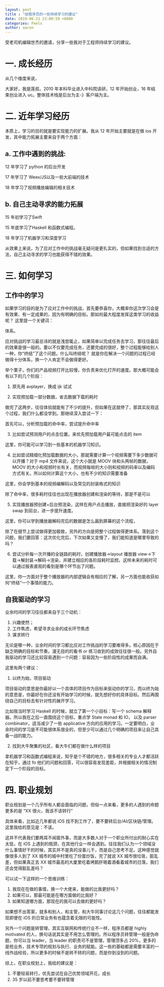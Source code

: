 ```yaml
---
layout: post
title : "给程序员的一些持续学习的建议"
date: 2019-06-21 23:09:59 +0800
categories: Feels
author: aaron
---
```


受老司机编辑世杰的邀请，分享一些我对于工程师持续学习的建议。

# 一\. 成长经历

从几个维度来说，

大家好，我是莲叔。2010 年本科毕业进入中科院读研，12 年开始创业，16 年结束创业进入 uc。整体技术栈是后台为主-》客户端为主。

# 二\. 近年学习经历

本质上，学习的目的就是要实现能力的扩展。我从 12 年开始主要就是在做 ios 开发，其中能力拓展主要来自于两个方面：

## a. 工作中遇到的挑战:

12 年学习了 python 的后台开发

17 年学习了 Weex/JS以及一些大前端的技术

18 年学习了视频播放编辑的相关技术

## b. 自己主动寻求的能力拓展

15 年初学习了Swift

15 年底学习了Haskell 和函数式编程。

18 年学习了机器学习和深度学习

从效果上来说，为了应对工作中的挑战毫无疑问是更扎实的，但如果找到合适的方法，自己主动寻求的学习也能获得不错的效果。

# 三\. 如何学习

## 工作中的学习
如果学习的目的是为了应对工作中的挑战，首先要恭喜你，大概率你这次学习会是有效果、有一定成果的，因为有明确的目标。那如何最大程度发挥这类学习的收益呢？ 这里提一个关键词：

体系。

应对挑战的学习最忌讳的就是浅尝辄止，如果简单以完成任务去学习，那往往最后的效果是很一般的。要以不仅要完成任务，还要完成的很好，整个过程能够给别人一种，你“终结”了这个问题。什么叫终结呢？ 就是你在解决一个问题的过程已经做得十分体系，换一个人肯定不会做得更好。

举个栗子，你们的产品视频打开比较慢，你负责来优化打开的速度。那大概可能会有以下的几个阶段：

1. 原先用 avplayer，换成 ijk 试试

2. 实现预加载一部分数据，省去数据下载的耗时

做完了这两步，往往体验就能有了不少的提升，但如果在这就停了，那其实反观这个过程，我们什么都没学到。那继续深入尝试一下：

首先可以，分析预加载的命中率，尝试提升命中率

3. 比如尝试预测用户的点击位置。来优先预加载用户最可能点击的 item

这里，你可能可以学习到一些基本的机器学习知识。

4. 比如尝试精细化预加载数据的大小，那就需要计算一个视频需要下多少数据可以开播？对于 mp4 文件来说，这个大小就是 MOOV 块和头两帧的数据，MOOV 的大小和视频时长有关，而视频每帧的大小则和视频的码率以及编码方式有关。所以如何计算这个大小，也有不少的知识需要准备

这里，你会学到基本的视频编解码以及常见的封装格式的知识

除了命中率，很多耗时往往也出现在播放器创建和渲染的等待，那是不是可以

5. 实现播放器预创建+后台预渲染，这样在用户点击播放，直接把渲染好的 layer swap 到前台，进一步提升速度。

这里，你可以学到播放器解码完后的数据是怎么画到屏幕的这个流程，

除了在细节上尝试做得更加极致，另外的方向是把整个过程做得更体系。落到这个问题，我们要回答：这次优化完后，下次如果又变慢了，我们能知道是哪里导致的吗？

6. 尝试分析每一次开播的全链路的耗时，创建播放器-\>layout 播放器 view-\>下载-\>解封装-\>解码-\>渲染，并建立相应的各阶段耗时监控。这样未来的耗时可以通过报表直观的看到是哪个环节出了问题。

这里，你一方面对于整个播放器的内部逻辑会有相应的了解，另一方面也能收获如何“终结”一个事情的能力。


## 自我驱动的学习

业余时间的学习往往都来自于三个动机：
1. 兴趣使然；
2. 工作焦虑，希望寻求业余的成长环节焦虑
3. 谋求转行

无论是哪一种，业余时间的学习都比应对工作挑战的学习要难得多。核心原因在于缺乏明确的目标和节奏。漫无目的的看书 or 练习收到的成效往往很一般。另外自我驱动的学习还比较容易遇到一个问题：容易因为一些阶段性的成果而自满。

这里有两个建议：
1. 以终为始，项目驱动

项目驱动的意思是你最好以一个具体的项目作为目标来驱动你的学习，而以终为始的意思是，你最好在你还没有开始学习的时候，就先想好你的具体目标。然后再围绕自己的目标去有针对性的展开学习。

比如我当时学习 Haskell 的时候，就立了第一个小目标：写一个 schema 解释器。所以我在之后一直围绕这个目标，重点学 State monad 和 IO， 以及 parser combinator，适当减少了一些 applicative 方向的应用的学习。一定要明白，业余时间的学习是不可能很体系很全的，但至少可以通过几个明确的项目来让自己具备一战的能力。


2. 找到大牛聚集的社区，看大牛们都在做什么样的项目

拿机器学习和函数式编程来说，知乎是个不错的地方，很多相关的专业人才都活跃在知乎，通过 fo 他们的问题和回答，可以很容易发现差距，并根据相关的情况制定下一个阶段的目标。


# 四\. 职业规划

职业规划是一个几乎所有人都会面临的问题，但俗一点来看，更多的人遇到的命题更多的是 “XX 很火，我该不该转行”

具体来看，比如近几年都说 iOS 找不到工作了，要不要转后台/AI/区块链/管理。这里我给的意见是：不该。

这并不代表我们要两耳不闻窗外事，而是大多数人对于一个职业所付出的耐心实在太低，在 iOS 上遇到的瓶颈，在其他行业一样会遇到。往往我们认为一个领域没什么事情好干的时候，其实并不是真的没事儿干，而是自己思考不足。这种感觉就像很多人到了 XX 城市的城中村里吃了份蛋炒饭，完了就说 XX 城市很垃圾，脏乱差，但如果真正去 XX 城市最高的大厦里吃着烤鹅肝喝着酒看着城市的日落，我们还会觉得脏乱差吗？

可以试一下这样的一个思维训练：

1. 我现在在做的事情，换一个大佬来，能做的比我更好吗？
2. 如果可以，那最可能是在哪方面做的比我好？
3. 如果知道哪方面，那现在的我可以去做的更好吗？

如果想不出答案，就多和别人，和主管，和大牛同事讨论这几个问题，往往都能发现即便在 iOS 的日常业务有也蕴含着无限的可能性。

另外一个问题是转管理，其实互联网和传统行业不一样，程序员都是 highly motivated 的人，换句话说其实是不用怎么管理的。所以程序员转管理一般是伪命题，你可以当 leader，当 leader 的职责可不是管理，管理顶多占 20%，更多的是抢业务，技术专项的规划与执行、业务的赋能。这一些的基础都是需要丰富的一线作战经验，所以更多的时候不是转不转的问题，而是你到没到的问题。

综上，在职业规划上，我给的建议是：
1. 不要轻易转行，优先尝试在自己优势领域开花，成长
2. 35 岁以前不要思考要不要转管理